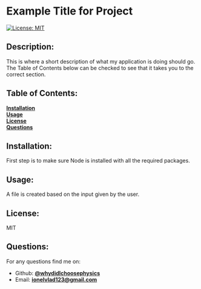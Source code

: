 # Example Title for Project

[![License: MIT](https://img.shields.io/badge/License-MIT-yellow.svg)](https://opensource.org/licenses/MIT)

## Description:
This is where a short description of what my application is doing should go. The Table of Contents below can be checked to see that it takes you to the correct section.<br>


## Table of Contents:

**[Installation](#Installation)**<br>
**[Usage](#Usage)**<br>
**[License](#Description)**<br>
**[Questions](#Questions)**<br>
  

  
## Installation:
First step is to make sure Node is installed with all the required packages.<br>

## Usage:
A file is created based on the input given by the user.<br>

## License:
MIT<br>


## Questions:

For any questions find me on:
- Github: [**@whydidIchoosephysics**](https://github.com/whydidIchoosephysics)<br>
- Email: **ionelvlad123@gmail.com**<br>
    